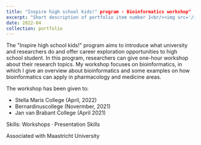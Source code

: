 ```yaml
---
title: "Inspire high school kids!" program - Bioinformatics workshop"
excerpt: "Short description of portfolio item number 1<br/><img src='/images/500x300.png'>"
date: 2022-04
collection: portfolio
---
```

The "Inspire high school kids!" program aims to introduce what university and researchers do and offer career exploration opportunities to high school student. In this program, researchers can give one-hour workshop about their research topics. My workshop focuses on bioinformatics, in which I give an overview about bioinformatics and some examples on how bioinformatics can apply in pharmacology and medicine areas.

The workshop has been given to:
- Stella Maris College (April, 2022)
- Bernardinuscollege (Novermber, 2021)
- Jan van Brabant College (April 2021)

Skills: Workshops · Presentation Skills

Associated with Maastricht University